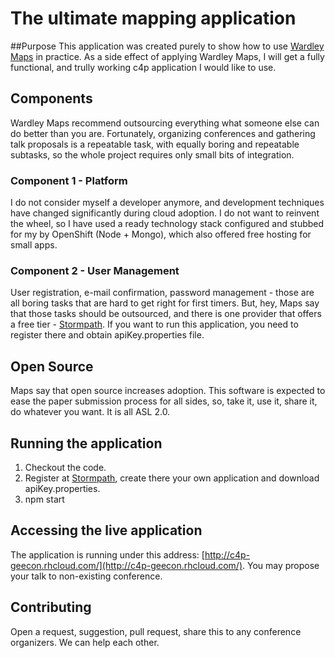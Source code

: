 The ultimate mapping application
================================

##Purpose
This application was created purely to show how to use [Wardley Maps](wardleymaps.com) in practice. As a side effect of applying Wardley Maps, I will get a fully functional, and trully working c4p application I would like to use.

## Components
Wardley Maps recommend outsourcing everything what someone else can do better than you are. Fortunately, organizing conferences and gathering talk proposals is a repeatable task, with equally boring and repeatable subtasks, so the whole project requires only small bits of integration.

### Component 1 - Platform
I do not consider myself a developer anymore, and development techniques have changed significantly during cloud adoption. I do not want to reinvent the wheel, so I have used a ready technology stack configured and stubbed for my by OpenShift (Node + Mongo), which also offered free hosting for small apps.

### Component 2 - User Management
User registration, e-mail confirmation, password management - those are all boring tasks that are hard to get right for first timers. But, hey, Maps say that those tasks should be outsourced, and there is one provider that offers a free tier - [Stormpath](stormpath.com). If you want to run this application, you need to register there and obtain apiKey.properties file. 

## Open Source
Maps say that open source increases adoption. This software is expected to ease the paper submission process for all sides, so, take it, use it, share it, do whatever you want. It is all ASL 2.0.

## Running the application
1. Checkout the code.
2. Register at [Stormpath](stormpath.com), create there your own application and download apiKey.properties.
3. npm start

## Accessing the live application
The application is running under this address: [http://c4p-geecon.rhcloud.com/](http://c4p-geecon.rhcloud.com/). You may propose your talk to non-existing conference.

## Contributing
Open a request, suggestion, pull request, share this to any conference organizers. We can help each other.

